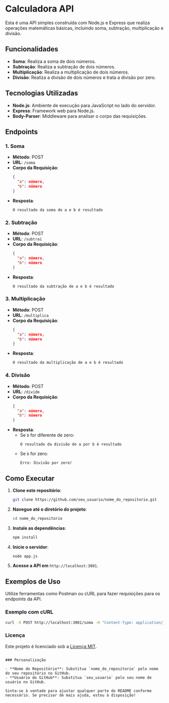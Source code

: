 # Calculadora API

Esta é uma API simples construída com Node.js e Express que realiza operações matemáticas básicas, incluindo soma, subtração, multiplicação e divisão.

## Funcionalidades

- **Soma**: Realiza a soma de dois números.
- **Subtração**: Realiza a subtração de dois números.
- **Multiplicação**: Realiza a multiplicação de dois números.
- **Divisão**: Realiza a divisão de dois números e trata a divisão por zero.

## Tecnologias Utilizadas

- **Node.js**: Ambiente de execução para JavaScript no lado do servidor.
- **Express**: Framework web para Node.js.
- **Body-Parser**: Middleware para analisar o corpo das requisições.

## Endpoints

### 1. **Soma**
- **Método**: POST
- **URL**: `/soma`
- **Corpo da Requisição**:
  ```json
  {
    "a": número,
    "b": número
  }
  ```
- **Resposta**:
  ```
  O resultado da soma de a e b é resultado
  ```

### 2. **Subtração**
- **Método**: POST
- **URL**: `/subtrai`
- **Corpo da Requisição**:
  ```json
  {
    "a": número,
    "b": número
  }
  ```
- **Resposta**:
  ```
  O resultado da subtração de a e b é resultado
  ```

### 3. **Multiplicação**
- **Método**: POST
- **URL**: `/multiplica`
- **Corpo da Requisição**:
  ```json
  {
    "a": número,
    "b": número
  }
  ```
- **Resposta**:
  ```
  O resultado da multiplicação de a e b é resultado
  ```

### 4. **Divisão**
- **Método**: POST
- **URL**: `/divide`
- **Corpo da Requisição**:
  ```json
  {
    "a": número,
    "b": número
  }
  ```
- **Resposta**:
  - Se `b` for diferente de zero:
    ```
    O resultado da divisão de a por b é resultado
    ```
  - Se `b` for zero:
    ```
    Erro: Divisão por zero!
    ```

## Como Executar

1. **Clone este repositório**:
   ```bash
   git clone https://github.com/seu_usuario/nome_do_repositorio.git
   ```

2. **Navegue até o diretório do projeto**:
   ```bash
   cd nome_do_repositorio
   ```

3. **Instale as dependências**:
   ```bash
   npm install
   ```

4. **Inicie o servidor**:
   ```bash
   node app.js
   ```

5. **Acesse a API em** `http://localhost:3001`.

## Exemplos de Uso

Utilize ferramentas como Postman ou cURL para fazer requisições para os endpoints da API.

### Exemplo com cURL

```bash
curl -X POST http://localhost:3001/soma -H "Content-Type: application/json" -d '{"a": 5, "b": 10}'
```

### Licença

Este projeto é licenciado sob a [Licença MIT](LICENSE).
```

### Personalização

- **Nome do Repositório**: Substitua `nome_do_repositorio` pelo nome do seu repositório no GitHub.
- **Usuário do GitHub**: Substitua `seu_usuario` pelo seu nome de usuário no GitHub.

Sinta-se à vontade para ajustar qualquer parte do README conforme necessário. Se precisar de mais ajuda, estou à disposição!
